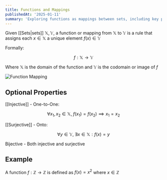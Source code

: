 ```yaml
---
title: Functions and Mappings
publishedAt: '2025-01-11'
summary: 'Exploring functions as mappings between sets, including key properties and classifications.'
---
```


Given [[Sets|sets]] $\mathbb{X}, \mathbb{Y}$, a function or mapping from $\mathbb{X}$ to $\mathbb{Y}$ is a rule that assigns each $x \in \mathbb{X}$ a unique element $f(x) \in \mathbb{Y}$ 

Formally: 

$$
f: \mathbb{X} \longrightarrow \mathbb{Y}
$$

Where $\mathbb{X}$ is the domain of the function and $\mathbb{Y}$ is the codomain or image of $f$

![Function Mapping](/assets/BasicMappings.png)

## Optional Properties
[[Injective]] - One-to-One: 

$$
\forall x_1, x_2 \in \mathbb{X}, \; f(x_1)=f(x_2) \implies x_1=x_2
$$

[[Surjective]] - Onto: 

$$
\forall y \in \mathbb{Y}, \; \exists x \in \mathbb{X} : f(x)=y
$$

Bijective - Both injective and surjective

## Example
A function $f: \mathbb{Z} \longrightarrow \mathbb{Z}$ is defined as $f(x)=x^2$ where $x \in \mathbb{Z}$
